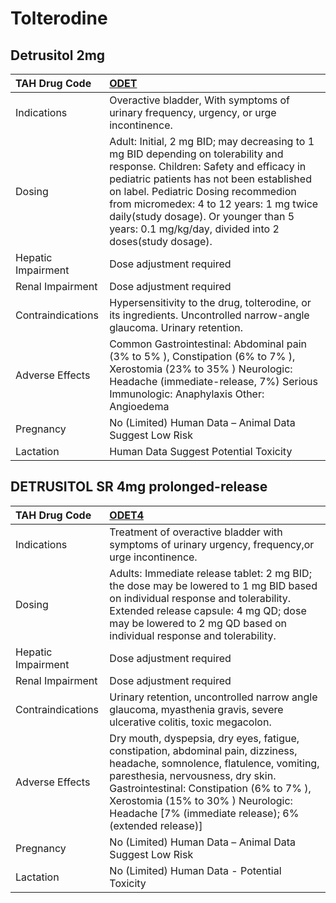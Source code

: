 # Tolterodine

## Detrusitol 2mg

| TAH Drug Code      | [ODET](https://www.tahsda.org.tw/drugs/hissearch.php?drug_code=ODET)                                                                                                                                                                                                                                                                                         |
|:-------------------|:-------------------------------------------------------------------------------------------------------------------------------------------------------------------------------------------------------------------------------------------------------------------------------------------------------------------------------------------------------------|
| Indications        | Overactive bladder, With symptoms of urinary frequency, urgency, or urge incontinence.                                                                                                                                                                                                                                                                       |
| Dosing             | Adult: Initial, 2 mg BID; may decreasing to 1 mg BID depending on tolerability and response. Children: Safety and efficacy in pediatric patients has not been established on label. Pediatric Dosing recommedion from micromedex: 4 to 12 years: 1 mg twice daily(study dosage). Or younger than 5 years: 0.1 mg/kg/day, divided into 2 doses(study dosage). |
| Hepatic Impairment | Dose adjustment required                                                                                                                                                                                                                                                                                                                                     |
| Renal Impairment   | Dose adjustment required                                                                                                                                                                                                                                                                                                                                     |
| Contraindications  | Hypersensitivity to the drug, tolterodine, or its ingredients. Uncontrolled narrow-angle glaucoma. Urinary retention.                                                                                                                                                                                                                                        |
| Adverse Effects    | Common Gastrointestinal: Abdominal pain (3% to 5% ), Constipation (6% to 7% ), Xerostomia (23% to 35% ) Neurologic: Headache (immediate-release, 7%) Serious Immunologic: Anaphylaxis Other: Angioedema                                                                                                                                                      |
| Pregnancy          | No (Limited) Human Data – Animal Data Suggest Low Risk                                                                                                                                                                                                                                                                                                       |
| Lactation          | Human Data Suggest Potential Toxicity                                                                                                                                                                                                                                                                                                                        |

## DETRUSITOL SR 4mg prolonged-release

| TAH Drug Code      | [ODET4](https://www.tahsda.org.tw/drugs/hissearch.php?drug_code=ODET4)                                                                                                                                                                                                                                      |
|:-------------------|:------------------------------------------------------------------------------------------------------------------------------------------------------------------------------------------------------------------------------------------------------------------------------------------------------------|
| Indications        | Treatment of overactive bladder with symptoms of urinary urgency, frequency,or urge incontinence.                                                                                                                                                                                                           |
| Dosing             | Adults: Immediate release tablet: 2 mg BID; the dose may be lowered to 1 mg BID based on individual response and tolerability. Extended release capsule: 4 mg QD; dose may be lowered to 2 mg QD based on individual response and tolerability.                                                             |
| Hepatic Impairment | Dose adjustment required                                                                                                                                                                                                                                                                                    |
| Renal Impairment   | Dose adjustment required                                                                                                                                                                                                                                                                                    |
| Contraindications  | Urinary retention, uncontrolled narrow angle glaucoma, myasthenia gravis, severe ulcerative colitis, toxic megacolon.                                                                                                                                                                                       |
| Adverse Effects    | Dry mouth, dyspepsia, dry eyes, fatigue, constipation, abdominal pain, dizziness, headache, somnolence, flatulence, vomiting, paresthesia, nervousness, dry skin. Gastrointestinal: Constipation (6% to 7% ), Xerostomia (15% to 30% ) Neurologic: Headache [7% (immediate release); 6% (extended release)] |
| Pregnancy          | No (Limited) Human Data – Animal Data Suggest Low Risk                                                                                                                                                                                                                                                      |
| Lactation          | No (Limited) Human Data - Potential Toxicity                                                                                                                                                                                                                                                                |

